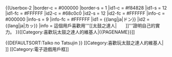 {{Userbox-2
  |border-c = #000000
  |border-s = 1
  |id1-c    = #f84828
  |id1-s    = 12
  |id1-fc   = #FFFFFF
  |id2-c    = #68c0c0
  |id2-s    = 12
  |id2-fc   = #FFFFFF
  |info-c   = #000000
  |info-s   = 9
  |info-fc  = #FFFFFF
  |id1      = {{lang|ja|ドン}}
  |id2      = {{lang|ja|カッ}}
  |info     = 這個用戶喜歡用'''[[太鼓之達人|<span style="color: #FFFFFF;">太鼓</span>]]'''證明自己的實力。
}}<includeonly>[[Category:喜歡玩太鼓之達人的維基人|{{PAGENAME}}]]</includeonly><noinclude>

{{DEFAULTSORT:Taiko no Tatsujin }}
[[Category:喜歡玩太鼓之達人的維基人| ]]
[[Category:電子遊戲用戶框]]
</noinclude>